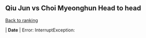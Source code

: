 ## Qiu Jun vs Choi Myeonghun Head to head

[Back to ranking](../../index.md)




| **Date** | Error: InterruptException:




